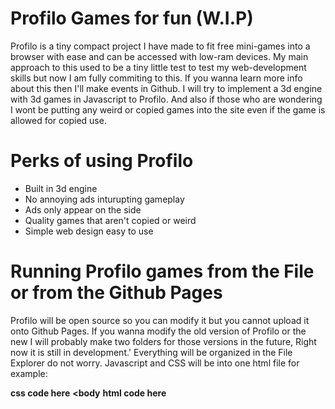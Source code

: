 # Profilo Games for fun (W.I.P)
Profilo is a tiny compact project I have made to fit free mini-games into a browser with ease and can be accessed with low-ram devices. My main approach to this used to be a tiny little test to test my web-development skills but now I am fully commiting to this. If you wanna learn more info about this then I'll make events in Github. I will try to implement a 3d engine with 3d games in Javascript to Profilo. And also if those who are wondering I wont be putting any weird or copied games into the site even if the game is allowed for copied use.
# Perks of using Profilo
* Built in 3d engine
* No annoying ads inturupting gameplay
* Ads only appear on the side
* Quality games that aren't copied or weird
* Simple web design easy to use
# Running Profilo games from the File or from the Github Pages
Profilo will be open source so you can modify it but you cannot upload it onto Github Pages. If you wanna modify the old version of Profilo or the new I will probably make two folders for those versions in the future, Right now it is still in development.'
Everything will be organized in the File Explorer do not worry. Javascript and CSS will be into one html file for example: 

**<!doctype html>**
**<html>**
**<head>**
**css code here**
**</head>**
**<body**
**html code here**
**<script>**
**js code here**
**</script>**
**</body>**
**<html>**
